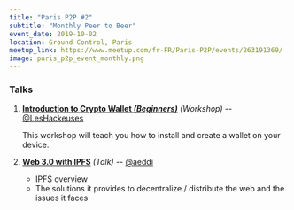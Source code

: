 ```yaml
---
title: "Paris P2P #2"
subtitle: "Monthly Peer to Beer"
event_date: 2019-10-02
location: Ground Control, Paris
meetup_link: https://www.meetup.com/fr-FR/Paris-P2P/events/263191369/
image: paris_p2p_event_monthly.png
---
```


### <i class="far fa-presentation"></i> Talks

1. **[Introduction to Crypto Wallet _(Beginners)_](https://github.com/parisp2p/community/issues/24)** _(Workshop)_ -- [@LesHackeuses](https://leshackeuses.fr/)

    This workshop will teach you how to install and create a wallet on your device.

2. **[Web 3.0 with IPFS](https://github.com/parisp2p/community/issues/21)** _(Talk)_ -- [@aeddi](https://github.com/aeddi)

    * IPFS overview
    * The solutions it provides to decentralize / distribute the web and the issues it faces
